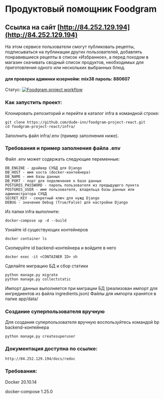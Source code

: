 # Продуктовый помощник Foodgram
## Ссылка на сайт [http://84.252.129.194](http://84.252.129.194)

На этом сервисе пользователи смогут публиковать рецепты, подписываться на публикации
других пользователей, добавлять понравившиеся рецепты в список «Избранное», а перед походом
в магазин скачивать сводный список продуктов, необходимых для приготовления одного или
нескольких выбранных блюд.

#### для проверки админки юзернейм: mix38 пароль: 880607

Статус: [![Foodgram project workflow](https://github.com/dude-inn/foodgram-project-react/actions/workflows/foodgram_workflow.yml/badge.svg)](https://github.com/dude-inn/foodgram-project-react/actions/workflows/foodgram_workflow.yml)

### Как запустить проект:

Клонировать репозиторий и перейти в каталог infra в командной строке:

```
git clone https://github.com/dude-inn/foodgram-project-react.git
cd foodgram-project-react/infra/
```
Заполнить файл infra/.env (пример заполнения ниже).
### Требования и пример заполнения файла .env
Файл .env может содержать следующие переменные:
```
DB_ENGINE - драйвер СУБД для Django
DB_HOST - имя хоста (docker-контейнера)
DB_NAME - имя базы данных
DB_PORT - порт для подключения к базе данных
POSTGRES_PASSWORD - пароль пользователя из предыдущего пункта
POSTGRES_USER - имя пользователя, владельца базы данных или администратора СУБД
SECRET_KEY - секретный ключ для нужд Django
DEBUG - значение Debug (True/False) для настройки Django
```

Из папки infra выполните:
```
docker-compose up -d --build
```
Узнайте id существующих контейнеров
```
docker container ls
```
Скопируйте id backend-контейнера и войдите в него
```
docker exec -it <CONTAINER ID> sh
```
Сделайте миграцию БД и сбор статики
```
python manage.py migrate
python manage.py collectstatic
```

Импорт данных выполняется при миграции БД (реализован импорт для ингредиентов из файла ingredients.json)
Файлы для импорта хранятся в папке app/data/

### Создание суперпользователя вручную

Для создания суперпользователя вручную воспользуйтесь командой bp backend-контейнера

`python manage.py createsuperuser`

### Документация доступна по ссылке:

`http://84.252.129.194/docs/redoc`

### Требования:

Docker 20.10.14

docker-compose 1.25.0
